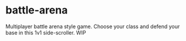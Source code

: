 # battle-arena
Multiplayer battle arena style game. Choose your class and defend your base in this 1v1 side-scroller. WIP
